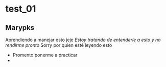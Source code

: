 # test_01
## Marypks
Aprendiendo a manejar esto jeje 
*Estoy tratando de entenderle a esto y no rendirme pronto*
Sorry por quien esté leyendo esto
<ul>
  <li> Promento ponerme a practicar <li>
  </ol>
 
